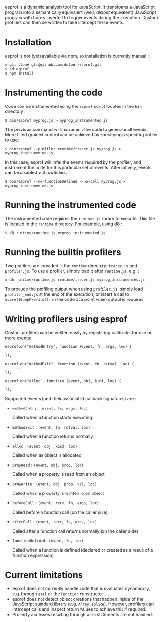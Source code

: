 esprof is a dynamic analysis tool for JavaScript. It transforms a JavaScript program into a semantically equivalent (well, _almost_ equivalent) JavaScript program with hooks inserted to trigger events during the execution. Custom profilers can then be written to take intercept these events.

# Installation

esprof is not (yet) available via npm, so installation is currently manual :

    $ git clone git@github.com:dufour/esprof.git
    $ cd esprof
    $ npm install

# Instrumenting the code

Code can be instrumented using the `esprof` script located in the `bin` directory :

    $ bin/esprof myprog.js > myprog_instrumented.js

The previous command will instrument the code to generate all events. More fined grained control can be achieved by specifying a specific profiler to use:

    $ bin/esprof --profiler runtime/tracer.js myprog.js > myprog_instrumented.js

In this case, esprof will infer the events required by the profiler, and instrument the code for this particular set of events. Alternatively, events can be disabled with switches:

    $ bin/esprof --no-functionDefined --no-call myprog.js > myprog_instrumented.js

# Running the instrumented code

The instrumented code requires the `runtime.js` library to execute. This file is located in the `runtime` directory. For example, using d8 :

    $ d8 runtime/runtime.js myprog_instrumented.js

# Running the builtin profilers

Two profilers are provided in the `runtime` directory: `tracer.js` and `profiler.js`. To use a profiler, simply load it after `runtime.js`, e.g. :

    $ d8 runtime/runtime.js runtime/tracer.js myprog_instrumented.js

To produce the profiling output when using `profiler.js`, simply load `profiler_end.js` at the end of the execution, or insert a call to `esprof$dumpProfile();` in the code at a point when output is required.

# Writing profilers using esprof

Custom profilers can be written easily by registering callbacks for one or more events:

    esprof.on("methodEntry", function (event, fn, args, loc) {
        ...
    });

    esprof.on("methodExit", function (event, fn, retval, loc) {
        ...
    });

    esprof.on("alloc", function (event, obj, kind, loc) {
        ...
    });

Supported events (and their associated callback signatures) are :


* `methodEntry` : `(event, fn, args, loc)`

    Called when a function starts executing

* `methodExit` : `(event, fn, retval, loc)`

    Called when a function returns normally

* `alloc` : `(event, obj, kind, loc)`

    Called when an object is allocated

* `propRead` : `(event, obj, prop, loc)`

    Called when a property is read from an object

* `propWrite` : `(event, obj, prop, val, loc)`

    Called when a property is written to an object

* `beforeCall` : `(event, recv, fn, args, loc)`

    Called before a function call (on the caller side)

* `afterCall` : `(event, recv, fn, args, loc)`

    Called after a function call returns normally (on the caller side)

* `functionDefined` : `(event, fn, loc)`

    Called when a function is defined (declared or created as a result of a function expression)

# Current limitations

* esprof does not currently handle code that is evaluated dynamically, e.g. through `eval` or the `Function` constructor
* esprof does not detect object creations that happen inside of the JavaScript standard library (e.g. `Array.splice`). However, profilers can intercept calls and inspect return values to achieve this if required.
* Property accesses resulting through `with` statements are not handled.